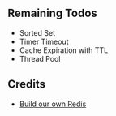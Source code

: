 
## Remaining Todos
- Sorted Set
- Timer Timeout
- Cache Expiration with TTL
- Thread Pool

## Credits
- [Build our own Redis](https://build-your-own.org/redis/#table-of-contents)